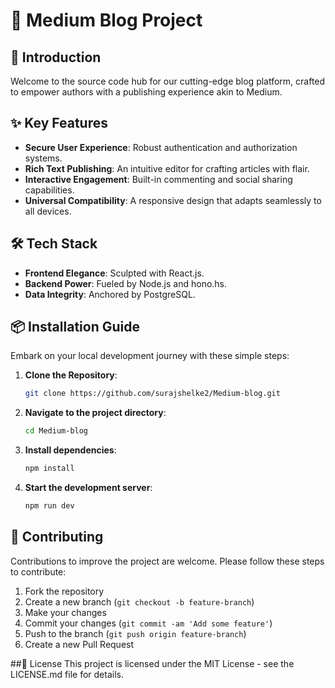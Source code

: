 # 📝 Medium Blog Project

## 🚀 Introduction
Welcome to the source code hub for our cutting-edge blog platform, crafted to empower authors with a publishing experience akin to Medium.

## ✨ Key Features
- **Secure User Experience**: Robust authentication and authorization systems.
- **Rich Text Publishing**: An intuitive editor for crafting articles with flair.
- **Interactive Engagement**: Built-in commenting and social sharing capabilities.
- **Universal Compatibility**: A responsive design that adapts seamlessly to all devices.

## 🛠️ Tech Stack
- **Frontend Elegance**: Sculpted with React.js.
- **Backend Power**: Fueled by Node.js and hono.hs.
- **Data Integrity**: Anchored by PostgreSQL.

## 📦 Installation Guide
Embark on your local development journey with these simple steps:

1. **Clone the Repository**:
   ```bash
   git clone https://github.com/surajshelke2/Medium-blog.git

2. **Navigate to the project directory**:
    ```bash
   cd Medium-blog

3. **Install dependencies**:
    ```bash
   npm install

5. **Start the development server**:
    ```bash
   npm run dev


## 🤝 Contributing
Contributions to improve the project are welcome. Please follow these steps to contribute:

1. Fork the repository
2. Create a new branch (`git checkout -b feature-branch`)
3. Make your changes
4. Commit your changes (`git commit -am 'Add some feature'`)
5. Push to the branch (`git push origin feature-branch`)
6. Create a new Pull Request

##📄 License
This project is licensed under the MIT License - see the LICENSE.md file for details.


